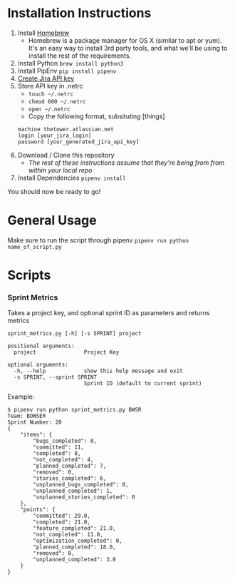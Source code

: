 # Installation Instructions
1. Install [Homebrew](https://brew.sh)
   - Homebrew is a package manager for OS X (similar to apt or yum). It's an easy way to install 3rd party tools, and what we'll be using to install the rest of the requirements.
2. Install Python
   `brew install python3`
3. Install PipEnv
   `pip install pipenv`
4. [Create Jira API key](https://confluence.atlassian.com/cloud/api-tokens-938839638.html)
4. Store API key in .netrc
   - `touch ~/.netrc`
   - `chmod 600 ~/.netrc`
   - `open ~/.netrc`
   - Copy the following format, subsituting [things]
   ```
   machine thetower.atlassian.net
   login [your_jira_login]
   password [your_generated_jira_api_key]
   ```
4. Download / Clone this repository
   - *The rest of these instructions assume that they're being from from within your local repo*
5. Install Dependencies
   `pipenv install`

You should now be ready to go!

# General Usage
Make sure to run the script through pipenv
`pipenv run python name_of_script.py`

# Scripts
### Sprint Metrics
Takes a project key, and optional sprint ID as parameters and returns metrics
```
sprint_metrics.py [-h] [-s SPRINT] project

positional arguments:
  project               Project Key

optional arguments:
  -h, --help            show this help message and exit
  -s SPRINT, --sprint SPRINT
                        Sprint ID (default to current sprint)
```

Example:
```
$ pipenv run python sprint_metrics.py BWSR
Team: BOWSER
Sprint Number: 20
{
    "items": {
        "bugs_completed": 0,
        "committed": 11,
        "completed": 8,
        "not_completed": 4,
        "planned_completed": 7,
        "removed": 0,
        "stories_completed": 6,
        "unplanned_bugs_completed": 0,
        "unplanned_completed": 1,
        "unplanned_stories_completed": 0
    },
    "points": {
        "committed": 29.0,
        "completed": 21.0,
        "feature_completed": 21.0,
        "not_completed": 11.0,
        "optimization_completed": 0,
        "planned_completed": 18.0,
        "removed": 0,
        "unplanned_completed": 3.0
    }
}
```
